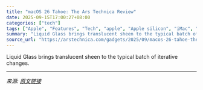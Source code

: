 ```yaml
---
title: "macOS 26 Tahoe: The Ars Technica Review"
date: 2025-09-15T17:00:27+08:00
categories: ["tech"]
tags: ["Apple", "Features", "Tech", "apple", "Apple silicon", "iMac", "Intel Macs", "Mac", "Mac mini", "Mac Studio", "MacBook", "MacBook Air", "MacBook Pro", "MacOS", "macos 26", "macos 26 tahoe"]
summary: "Liquid Glass brings translucent sheen to the typical batch of iterative changes."
source_url: "https://arstechnica.com/gadgets/2025/09/macos-26-tahoe-the-ars-technica-review/"
---
```


Liquid Glass brings translucent sheen to the typical batch of iterative changes.

---

*来源: [原文链接](https://arstechnica.com/gadgets/2025/09/macos-26-tahoe-the-ars-technica-review/)*
